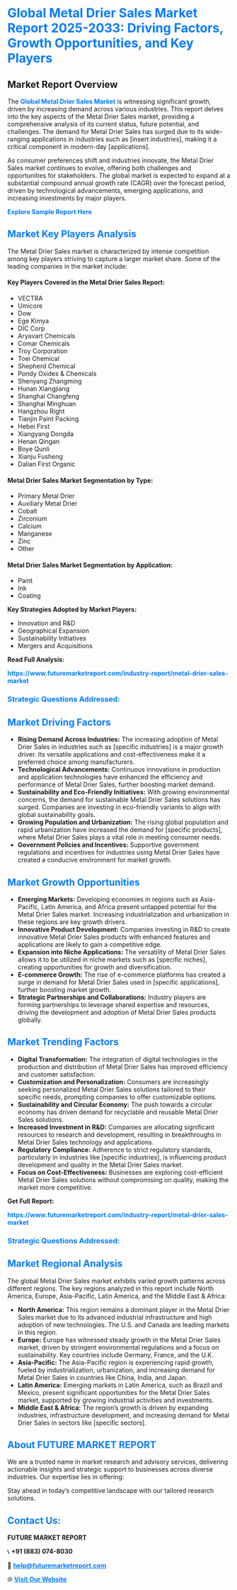<h1 style="color: #007BFF;">Global Metal Drier Sales Market Report 2025-2033: Driving Factors, Growth Opportunities, and Key Players</h1>

<section id="overview">
<h2>Market Report Overview</h2>
<p>The <a href="https://www.futuremarketreport.com/industry-report/metal-drier-sales-market" style="color: #007BFF; text-decoration: none;"><strong>Global Metal Drier Sales Market</strong></a> is witnessing significant growth, driven by increasing demand across various industries. This report delves into the key aspects of the Metal Drier Sales market, providing a comprehensive analysis of its current status, future potential, and challenges. The demand for Metal Drier Sales has surged due to its wide-ranging applications in industries such as [insert industries], making it a critical component in modern-day [applications].</p>
<p>As consumer preferences shift and industries innovate, the Metal Drier Sales market continues to evolve, offering both challenges and opportunities for stakeholders. The global market is expected to expand at a substantial compound annual growth rate (CAGR) over the forecast period, driven by technological advancements, emerging applications, and increasing investments by major players.</p>
</section>

<section id="overview">
<p><a href="https://www.futuremarketreport.com/request-sample/reportId=109273" style="color: #007BFF; text-decoration: none;"><strong>Explore Sample Report Here</strong></a></p>
</section>

<section id="key-players">
<h2 style="color: #007BFF;">Market Key Players Analysis</h2>
<p>The Metal Drier Sales market is characterized by intense competition among key players striving to capture a larger market share. Some of the leading companies in the market include:</p>
<h4>Key Players Covered in the Metal Drier Sales Report:</h4>
<ul><li>VECTRA</li><li>Umicore</li><li>Dow</li><li>Ege Kimya</li><li>DIC Corp</li><li>Aryavart Chemicals</li><li>Comar Chemicals</li><li>Troy Corporation</li><li>Toei Chemical</li><li>Shepherd Chemical</li><li>Pondy Oxides &amp; Chemicals</li><li>Shenyang Zhangming</li><li>Hunan Xiangjiang</li><li>Shanghai Changfeng</li><li>Shanghai Minghuan</li><li>Hangzhou Right</li><li>Tianjin Paint Packing</li><li>Hebei First</li><li>Xiangyang Dongda</li><li>Henan Qingan</li><li>Boye Qunli</li><li>Xianju Fusheng</li><li>Dalian First Organic</li></ul>
<h4>Metal Drier Sales Market Segmentation by Type:</h4>
<ul><li>Primary Metal Drier</li><li>Auxiliary Metal Drier</li><li>Cobalt</li><li>Zirconium</li><li>Calcium</li><li>Manganese</li><li>Zinc</li><li>Other</li></ul>

<h4>Metal Drier Sales Market Segmentation by Application:</h4>
<ul><li>Paint</li><li>Ink</li><li>Coating</li></ul>
<p><strong>Key Strategies Adopted by Market Players:</strong></p>
<ul>
<li>Innovation and R&D</li>
<li>Geographical Expansion</li>
<li>Sustainability Initiatives</li>
<li>Mergers and Acquisitions</li>
</ul>
</section>

<section>
<p><strong>Read Full Analysis: </strong></p><a href="https://www.futuremarketreport.com/industry-report/metal-drier-sales-market" style="color: #007BFF; text-decoration: none;"><strong>https://www.futuremarketreport.com/industry-report/metal-drier-sales-market</strong></a>
<h3 style="color: #007BFF;">Strategic Questions Addressed:</h3>
</section>

<section id="driving-factors">
<h2 style="color: #007BFF;">Market Driving Factors</h2>
<ul>
<li><strong>Rising Demand Across Industries:</strong> The increasing adoption of Metal Drier Sales in industries such as [specific industries] is a major growth driver. Its versatile applications and cost-effectiveness make it a preferred choice among manufacturers.</li>
<li><strong>Technological Advancements:</strong> Continuous innovations in production and application technologies have enhanced the efficiency and performance of Metal Drier Sales, further boosting market demand.</li>
<li><strong>Sustainability and Eco-Friendly Initiatives:</strong> With growing environmental concerns, the demand for sustainable Metal Drier Sales solutions has surged. Companies are investing in eco-friendly variants to align with global sustainability goals.</li>
<li><strong>Growing Population and Urbanization:</strong> The rising global population and rapid urbanization have increased the demand for [specific products], where Metal Drier Sales plays a vital role in meeting consumer needs.</li>
<li><strong>Government Policies and Incentives:</strong> Supportive government regulations and incentives for industries using Metal Drier Sales have created a conducive environment for market growth.</li>
</ul>
</section>

<section id="growth-opportunities">
<h2 style="color: #007BFF;">Market Growth Opportunities</h2>
<ul>
<li><strong>Emerging Markets:</strong> Developing economies in regions such as Asia-Pacific, Latin America, and Africa present untapped potential for the Metal Drier Sales market. Increasing industrialization and urbanization in these regions are key growth drivers.</li>
<li><strong>Innovative Product Development:</strong> Companies investing in R&D to create innovative Metal Drier Sales products with enhanced features and applications are likely to gain a competitive edge.</li>
<li><strong>Expansion into Niche Applications:</strong> The versatility of Metal Drier Sales allows it to be utilized in niche markets such as [specific niches], creating opportunities for growth and diversification.</li>
<li><strong>E-commerce Growth:</strong> The rise of e-commerce platforms has created a surge in demand for Metal Drier Sales used in [specific applications], further boosting market growth.</li>
<li><strong>Strategic Partnerships and Collaborations:</strong> Industry players are forming partnerships to leverage shared expertise and resources, driving the development and adoption of Metal Drier Sales products globally.</li>
</ul>
</section>

<section id="trending-factors">
<h2 style="color: #007BFF;">Market Trending Factors</h2>
<ul>
<li><strong>Digital Transformation:</strong> The integration of digital technologies in the production and distribution of Metal Drier Sales has improved efficiency and customer satisfaction.</li>
<li><strong>Customization and Personalization:</strong> Consumers are increasingly seeking personalized Metal Drier Sales solutions tailored to their specific needs, prompting companies to offer customizable options.</li>
<li><strong>Sustainability and Circular Economy:</strong> The push towards a circular economy has driven demand for recyclable and reusable Metal Drier Sales solutions.</li>
<li><strong>Increased Investment in R&D:</strong> Companies are allocating significant resources to research and development, resulting in breakthroughs in Metal Drier Sales technology and applications.</li>
<li><strong>Regulatory Compliance:</strong> Adherence to strict regulatory standards, particularly in industries like [specific industries], is influencing product development and quality in the Metal Drier Sales market.</li>
<li><strong>Focus on Cost-Effectiveness:</strong> Businesses are exploring cost-efficient Metal Drier Sales solutions without compromising on quality, making the market more competitive.</li>
</ul>
</section>

<section>
<p><strong>Get Full Report: </strong></p><a href="https://www.futuremarketreport.com/industry-report/metal-drier-sales-market" style="color: #007BFF; text-decoration: none;"><strong>https://www.futuremarketreport.com/industry-report/metal-drier-sales-market</strong></a>
<h3 style="color: #007BFF;">Strategic Questions Addressed:</h3>
</section>


<section id="regional-analysis">
<h2 style="color: #007BFF;">Market Regional Analysis</h2>
<p>The global Metal Drier Sales market exhibits varied growth patterns across different regions. The key regions analyzed in this report include North America, Europe, Asia-Pacific, Latin America, and the Middle East & Africa:</p>
<ul>
<li><strong>North America:</strong> This region remains a dominant player in the Metal Drier Sales market due to its advanced industrial infrastructure and high adoption of new technologies. The U.S. and Canada are leading markets in this region.</li>
<li><strong>Europe:</strong> Europe has witnessed steady growth in the Metal Drier Sales market, driven by stringent environmental regulations and a focus on sustainability. Key countries include Germany, France, and the U.K.</li>
<li><strong>Asia-Pacific:</strong> The Asia-Pacific region is experiencing rapid growth, fueled by industrialization, urbanization, and increasing demand for Metal Drier Sales in countries like China, India, and Japan.</li>
<li><strong>Latin America:</strong> Emerging markets in Latin America, such as Brazil and Mexico, present significant opportunities for the Metal Drier Sales market, supported by growing industrial activities and investments.</li>
<li><strong>Middle East & Africa:</strong> The region’s growth is driven by expanding industries, infrastructure development, and increasing demand for Metal Drier Sales in sectors like [specific sectors].</li>
</ul>
</section>

<footer>
<h2 style="color: #007BFF;">About FUTURE MARKET REPORT</h2>
<p>We are a trusted name in market research and advisory services, delivering actionable insights and strategic support to businesses across diverse industries. Our expertise lies in offering:</p>

<p>Stay ahead in today’s competitive landscape with our tailored research solutions.</p>

<h2 style="color: #007BFF;">Contact Us:</h2>
<p><strong>FUTURE MARKET REPORT</strong></p>
<p>📞 <strong>+91 (883) 074-8030</strong></p>
<p>📧 <strong><a href="mailto:help@futuremarketreport.com" style="color: #007BFF;">help@futuremarketreport.com</a></strong></p>
<p>🌐 <strong><a href="https://www.futuremarketreport.com/" style="color: #007BFF;">Visit Our Website</a></strong></p>
</footer>